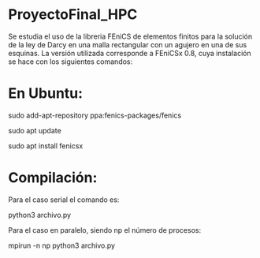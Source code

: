 # ProyectoFinal_HPC

Se estudia el uso de la libreria FEniCS de elementos finitos para la solución de la ley de Darcy en una malla rectangular con un agujero en una de sus esquinas.
La versión utilizada corresponde a FEniCSx 0.8, cuya instalación se hace con los siguientes comandos:
# En Ubuntu:

sudo add-apt-repository ppa:fenics-packages/fenics

sudo apt update

sudo apt install fenicsx

# Compilación:

Para el caso serial el comando es:

python3 archivo.py

Para el caso en paralelo, siendo np el número de procesos:

mpirun -n np python3 archivo.py
